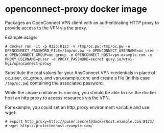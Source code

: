 openconnect-proxy docker image
==============================

Packages an OpenConnect VPN client with an authenticating HTTP proxy to provide 
access to the VPN via the proxy. 

Example usage:
```
# docker run -it -p 8123:8123 -v /tmp/oc.pw:/tmp/oc.pw -e OPENCONNECT_PASSWORD_FILE=/tmp/oc.pw -e OPENCONNECT_USERNAME=oc_user -e OPENCONNECT_GROUP=oc_group -e OPENCONNECT_HOST=vpn.example.com -e PROXY_USERNAME=puser -e PROXY_PASSWORD=secret quay.io/wtsi-hgi/openconnect-proxy
```

Substitute the real values for your AnyConnect VPN credentials in place of oc_user, oc_group, and vpn.example.com; and create a file (in this case `/tmp/oc.pw`) containing the associated password.

While the above container is running, you should be able to use the docker host an http proxy to access resources via the VPN. 

For example, you could set an http_proxy environment variable and use wget:
```
# export http_proxy=http://puser:secret@dockerhost.example.com:8123/
# wget http://protectedhost.example.com/
```

